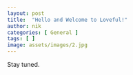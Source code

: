 ```yaml
---
layout: post
title:  "Hello and Welcome to Loveful!"
author: nik
categories: [ General ]
tags: [ ]
image: assets/images/2.jpg
---
```


Stay tuned.